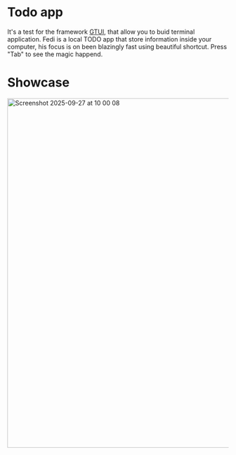# Todo app
It's a test for the framework [GTUI](https://github.com/Wordluc/GTUI), that allow you to buid terminal application.
Fedi is a local TODO app that store information inside your computer, his focus is on been blazingly fast using beautiful shortcut.
Press "Tab" to see the magic happend.
# Showcase
<img width="1440" height="795" alt="Screenshot 2025-09-27 at 10 00 08" src="https://github.com/user-attachments/assets/252233f6-ef5e-45f0-91ed-c1449fd52fee" />
